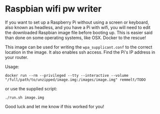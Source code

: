 # Raspbian wifi pw writer

If you want to set up a Raspberry Pi without using a screen or keyboard, also known as headless, and
you have a Pi with wifi, you will need to edit the downloaded Raspbian image file before booting up.
This is easier said than done on some operating systems, like OSX. Docker to the rescue!

This image can be used for writing the `wpa_supplicant.conf` to the correct location in the image. It
also enables ssh access. Find the Pi's IP address in your router.

Usage:
```
docker run --rm --privileged --tty --interactive --volume "/full/path/to/unzipped/image.img:/images/image.img" remmelt/TODO
```
or use the supplied script:
```
./run.sh image.img
```

Good luck and let me know if this worked for you!


